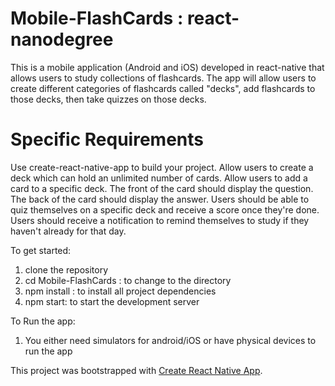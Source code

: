 # Mobile-FlashCards : react-nanodegree
This is a mobile application (Android and iOS) developed in react-native that allows users to study collections of flashcards. The app will allow users to create different categories of flashcards called "decks", add flashcards to those decks, then take quizzes on those decks.

# Specific Requirements
Use create-react-native-app to build your project.
Allow users to create a deck which can hold an unlimited number of cards.
Allow users to add a card to a specific deck.
The front of the card should display the question.
The back of the card should display the answer.
Users should be able to quiz themselves on a specific deck and receive a score once they're done.
Users should receive a notification to remind themselves to study if they haven't already for that day.

To get started:
1. clone the repository
2. cd Mobile-FlashCards : to change to the directory
3. npm install : to install all project dependencies
4. npm start: to start the development server

To Run the app:
1. You either need simulators for android/iOS or have physical devices to run the app

This project was bootstrapped with [Create React Native App](https://github.com/react-community/create-react-native-app).


